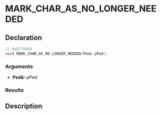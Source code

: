 # MARK_CHAR_AS_NO_LONGER_NEEDED

## Declaration
```cpp
// 0xB774604
void MARK_CHAR_AS_NO_LONGER_NEEDED(Ped& pPed);
```

### Arguments
- **Ped&:** pPed

### Results

## Description
